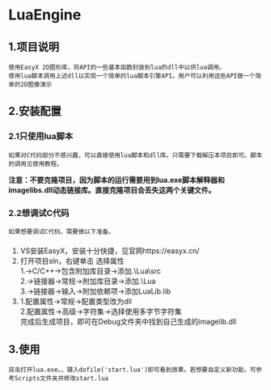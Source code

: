 # LuaEngine
## 1.项目说明
    使用EasyX 2D图形库，将API的一些基本函数封装到lua的dll中以供lua调用。
    使用lua脚本调用上述dll以实现一个简单的lua脚本引擎API。用户可以利用这些API做一个简单的2D图像演示
## 2.安装配置
### 2.1只使用lua脚本
    如果对C代码部分不感兴趣，可以直接使用lua脚本和dll库。只需要下载解压本项目即可。脚本的调用见使用教程。
 **注意：不要克隆项目，因为脚本的运行需要用到lua.exe脚本解释器和imagelibs.dll动态链接库。直接克隆项目会丢失这两个关键文件。**
### 2.2想调试C代码
    如果想要调试C代码，需要做以下准备。
####
1. VS安装EasyX，安装十分快捷，见官网https://easyx.cn/
2. 打开项目sln，右键单击 选择属性  
    1.->C/C++->包含附加库目录->添加.\Lua\src  
    2.->链接器->常规->附加库目录->添加.\Lua  
    3.->链接器->输入->附加依赖项->添加LuaLib.lib
3. 
    1.配置属性->常规->配置类型改为dll  
    2.配置属性->高级->字符集->选择使用多字节字符集  
完成后生成项目，即可在Debug文件夹中找到自己生成的imagelib.dll
## 3.使用
    双击打开lua.exe。，键入dofile('start.lua')即可看到效果。若想要自定义新功能，可参考Scripts文件夹并修改start.lua